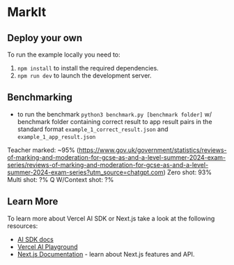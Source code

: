 # MarkIt

## Deploy your own

To run the example locally you need to:

1. `npm install` to install the required dependencies.
2. `npm run dev` to launch the development server.

## Benchmarking

- to run the benchmark `python3 benchmark.py [benchmark folder]` w/ benchmark folder containing correct result to app result pairs in the standard format `example_1_correct_result.json` and `example_1_app_result.json`

Teacher marked: ~95% (https://www.gov.uk/government/statistics/reviews-of-marking-and-moderation-for-gcse-as-and-a-level-summer-2024-exam-series/reviews-of-marking-and-moderation-for-gcse-as-and-a-level-summer-2024-exam-series?utm_source=chatgpt.com)
Zero shot: 93%
Multi shot: ?%
Q W/Context shot: ?%

## Learn More

To learn more about Vercel AI SDK or Next.js take a look at the following resources:

- [AI SDK docs](https://sdk.vercel.ai/docs)
- [Vercel AI Playground](https://play.vercel.ai)
- [Next.js Documentation](https://nextjs.org/docs) - learn about Next.js features and API.
